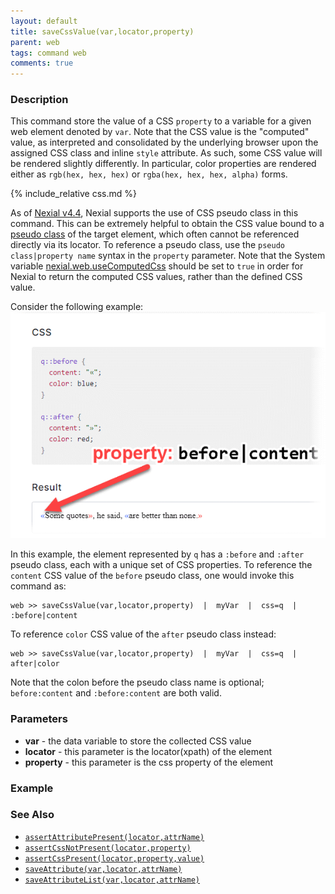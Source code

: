 ```yaml
---
layout: default
title: saveCssValue(var,locator,property)
parent: web
tags: command web
comments: true
---
```


### Description
This command store the value of a CSS `property` to a variable for a given web element denoted by `var`. Note that
the CSS value is the "computed" value, as interpreted and consolidated by the underlying browser upon the assigned CSS
class and inline `style` attribute. As such, some CSS value will be rendered slightly differently. In particular, color
properties are rendered either as `rgb(hex, hex, hex)` or `rgba(hex, hex, hex, alpha)` forms.

{% include_relative css.md %}

As of [Nexial v4.4](../../release/nexial-core-v4.4.changelog), Nexial supports the use of CSS pseudo class in this 
command. This can be extremely helpful to obtain the CSS value bound to a 
<a href="https://developer.mozilla.org/en-US/docs/Web/CSS/Pseudo-classes" class="external-link" link="nexial_link">pseudo class</a>
of the target element, which often cannot be referenced directly via its locator. To reference a pseudo class, use the
`pseudo class|property name` syntax in the `property` parameter. Note that the System variable 
[nexial.web.useComputedCss](../../systemvars/#nexial.web.useComputedCss) should be set to `true` in order for Nexial to
return the computed CSS values, rather than the defined CSS value.

Consider the following example:
![](image/saveCssValue_01.png)

In this example, the element represented by `q` has a `:before` and `:after` pseudo class, each with a unique set of 
CSS properties. To reference the `content` CSS value of the `before` pseudo class, one would invoke this command as:
```
web >> saveCssValue(var,locator,property)  |  myVar  |  css=q  |  :before|content 
```

To reference `color` CSS value of the `after` pseudo class instead:
```
web >> saveCssValue(var,locator,property)  |  myVar  |  css=q  |  after|color 
```

Note that the colon before the pseudo class name is optional; `before:content` and `:before:content` are both valid.


### Parameters
- **var** - the data variable to store the collected CSS value
- **locator** - this parameter is the locator(xpath) of the element
- **property** - this parameter is the css property of the element


### Example


### See Also
- [`assertAttributePresent(locator,attrName)`](assertAttributePresent(locator,attrName))
- [`assertCssNotPresent(locator,property)`](assertCssNotPresent(locator,property))
- [`assertCssPresent(locator,property,value)`](assertCssPresent(locator,property,value))
- [`saveAttribute(var,locator,attrName)`](saveAttribute(var,locator,attrName))
- [`saveAttributeList(var,locator,attrName)`](saveAttributeList(var,locator,attrName))
